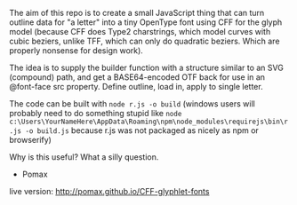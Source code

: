 The aim of this repo is to create a small JavaScript thing that
can turn outline data for "a letter" into a tiny OpenType font
using CFF for the glyph model (because CFF does Type2 charstrings,
which model curves with cubic beziers, unlike TFF, which can only
do quadratic beziers. Which are properly nonsense for design work).

The idea is to supply the builder function with a structure similar
to an SVG (compound) path, and get a BASE64-encoded OTF back for
use in an @font-face src property. Define outline, load in, apply
to single letter.

The code can be built with `node r.js -o build` (windows users will
probably need to do something stupid like `node c:\Users\YourNameHere\AppData\Roaming\npm\node_modules\requirejs\bin\r.js -o build.js`
because r.js was not packaged as nicely as npm or browserify)


Why is this useful? What a silly question.

 - Pomax

 live version: http://pomax.github.io/CFF-glyphlet-fonts
